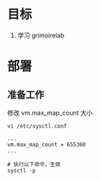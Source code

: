 

# 目标

1. 学习 grimoirelab



# 部署



## 准备工作



修改 vm.max_map_count 大小



````
vi /etc/sysctl.conf 

...
vm.max_map_count = 655360
...

# 执行以下命令，生效
sysctl -p
````



